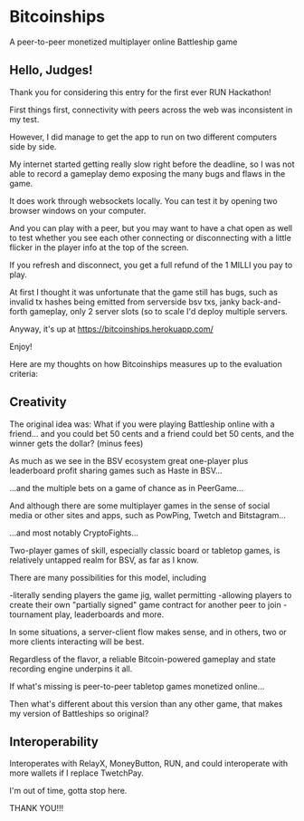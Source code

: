 # Bitcoinships

A peer-to-peer monetized multiplayer online Battleship game

## Hello, Judges!

Thank you for considering this entry for the first ever RUN Hackathon!

First things first, connectivity with peers across the web was inconsistent in my test. 

However, I did manage to get the app to run on two different computers side by side. 

My internet started getting really slow right before the deadline, so I was not able to record a gameplay demo exposing the many bugs and flaws in the game.

It does work through websockets locally. You can test it by opening two browser windows on your computer.

And you can play with a peer, but you may want to have a chat open as well to test whether you see each other connecting or disconnecting with a little flicker in the player info at the top of the screen. 

If you refresh and disconnect, you get a full refund of the 1 MILLI you pay to play.

At first I thought it was unfortunate that the game still has bugs, such as invalid tx hashes being emitted from serverside bsv txs, janky back-and-forth gameplay, only 2 server slots (so to scale I'd deploy multiple servers. 

Anyway, it's up at https://bitcoinships.herokuapp.com/

Enjoy!

Here are my thoughts on how Bitcoinships measures up to the evaluation criteria:

## Creativity

The original idea was: What if you were playing Battleship online with a friend... and you could bet 50 cents and a friend could bet 50 cents, and the winner gets the dollar? (minus fees)

As much as we see in the BSV ecosystem great one-player plus leaderboard profit sharing games such as Haste in BSV... 

...and the multiple bets on a game of chance as in PeerGame...

And although there are some multiplayer games in the sense of social media or other sites and apps, such as PowPing, Twetch and Bitstagram...

...and most notably CryptoFights...

Two-player games of skill, especially classic board or tabletop games, is relatively untapped realm for BSV, as far as I know.

There are many possibilities for this model, including 

-literally sending players the game jig, wallet permitting
-allowing players to create their own "partially signed" game contract for another peer to join
-tournament play, leaderboards and more.

In some situations, a server-client flow makes sense, and in others, two or more clients interacting will be best.

Regardless of the flavor, a reliable Bitcoin-powered gameplay and state recording engine underpins it all.

If what's missing is peer-to-peer tabletop games monetized online...

Then what's different about this version than any other game, that makes my version of Battleships so original?

## Interoperability

Interoperates with RelayX, MoneyButton, RUN, and could interoperate with more wallets if I replace TwetchPay.

I'm out of time, gotta stop here.

THANK YOU!!!
